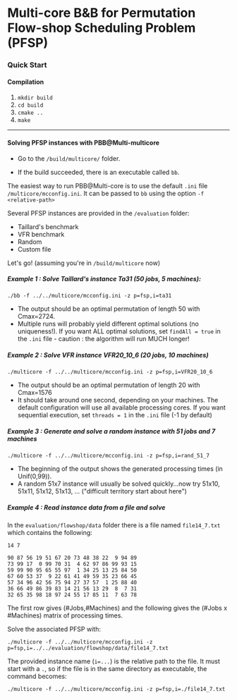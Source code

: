 # Multi-core B&B for Permutation Flow-shop Scheduling Problem (PFSP)

### Quick Start

#### Compilation
1. `mkdir build`
2. `cd build`
3. `cmake ..`
4. `make`
_______________

#### Solving PFSP instances with PBB@Multi-multicore

- Go to the `/build/multicore/` folder.

- If the build succeeded, there is an executable called `bb`.

The easiest way to run PBB@Multi-core is to use the default `.ini` file `/multicore/mcconfig.ini`. It can be passed to `bb` using the option `-f <relative-path>`

Several PFSP instances are provided in the `/evaluation` folder:
- Taillard's benchmark
- VFR benchmark
- Random
- Custom file

Let's go! (assuming you're in `/build/multicore` now)

##### Example 1 : Solve Taillard's instance Ta31 (50 jobs, 5 machines):

`./bb -f ../../multicore/mcconfig.ini -z p=fsp,i=ta31`

- The output should be an optimal permutation of length 50 with Cmax=2724.
- Multiple runs will probably yield different optimal solutions (no uniqueness!). If you want ALL optimal solutions, set `findAll = true` in the `.ini` file - caution : the algorithm will run MUCH longer!

##### Example 2 : Solve VFR instance VFR20_10_6 (20 jobs, 10 machines)

`./multicore -f ../../multicore/mcconfig.ini -z p=fsp,i=VFR20_10_6`

- The output should be an optimal permutation of length 20 with Cmax=1576
- It should take around one second, depending on your machines. The default configuration will use all available processing cores. If you want sequential execution, set `threads = 1` in the `.ini` file (-1 by default)

##### Example 3 : Generate and solve a random instance with 51 jobs and 7 machines

`./multicore -f ../../multicore/mcconfig.ini -z p=fsp,i=rand_51_7`

- The beginning of the output shows the generated processing times (in Unif(0,99)).
- A random 51x7 instance will usually be solved quickly...now try 51x10, 51x11, 51x12, 51x13, ... ("difficult territory start about here")


##### Example 4 : Read instance data from a file and solve

In the `evaluation/flowshop/data` folder there is a file named `file14_7.txt` which contains the following:

```
14 7

90 87 56 19 51 67 20 73 48 38 22  9 94 89
73 99 17  0 99 70 31  4 62 97 86 99 93 15
59 99 90 95 65 55 97  1 34 25 13 25 84 50
67 60 53 37  9 22 61 41 49 59 35 23 66 45
57 34 96 42 56 75 94 27 37 57  1 25 88 40
36 66 49 86 39 83 14 21 56 13 29  8  7 31
32 65 35 98 18 97 24 55 17 85 11  7 63 78
```

The first row gives (#Jobs,#Machines) and the following gives the (#Jobs x #Machines) matrix of processing times.

Solve the associated PFSP with:

`./multicore -f ../../multicore/mcconfig.ini -z p=fsp,i=../../evaluation/flowshop/data/file14_7.txt`

The provided instance name (`i=...`) is the relative path to the file. It must start with a `.`, so if the file is in the same directory as executable, the command becomes:

`./multicore -f ../../multicore/mcconfig.ini -z p=fsp,i=./file14_7.txt`
